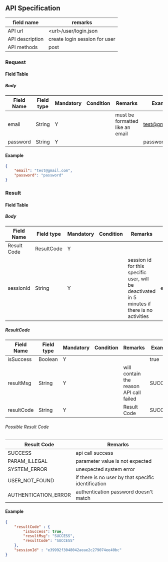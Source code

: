 ## API Specification

| field name      | remarks                       |
| --------------- | ----------------------------- |
| API url         | \<url\>/user/login.json       |
| API description | create login session for user |
| API methods     | post                          |

### Request
#### Field Table

##### Body

| Field Name | Field type | Mandatory | Condition | Remarks                         | Example        |
| ---------- | ---------- | --------- | --------- | ------------------------------- | -------------- |
| email      | String     | Y         |           | must be formatted like an email | test@gmail.com |
| password   | String     | Y         |           |                                 | password       |

#### Example

```json
{
    "email": "test@gmail.com",
    "password": "password"
}
```

### Result
#### Field Table

##### Body


| Field Name  | Field type | Mandatory | Condition | Remarks                                                                                       | Example                          |
| ----------- | ---------- | --------- | --------- | --------------------------------------------------------------------------------------------- | -------------------------------- |
| Result Code | ResultCode | Y         |           |                                                                                               |                                  |
| sessionId   | String     | Y         |           | session id for this specific user, will be deactivated in 5 minutes if there is no activities | e39992f3048042aeae2c279074ee40bc |

##### ResultCode

| Field Name | Field type | Mandatory | Condition | Remarks                                 | Example |
| ---------- | ---------- | --------- | --------- | --------------------------------------- | ------- |
| isSuccess  | Boolean    | Y         |           |                                         | true    |
| resultMsg  | String     | Y         |           | will contain the reason API call failed | SUCCESS |
| resultCode | String     | Y         |           | Result Code                             | SUCCESS |

###### Possible Result Code
| Result Code          | Remarks                                             |
| -------------------- | --------------------------------------------------- |
| SUCCESS              | api call success                                    |
| PARAM_ILLEGAL        | parameter value is not expected                     |
| SYSTEM_ERROR         | unexpected system error                             |
| USER_NOT_FOUND       | if there is no user by that specific identification |
| AUTHENTICATION_ERROR | authentication password doesn't match               |

#### Example

```json
{
    "resultCode" : {
        "isSuccess": true,
        "resultMsg": "SUCCESS",
        "resultCode": "SUCCESS"
    },
    "sessionId" : "e39992f3048042aeae2c279074ee40bc"
}
```